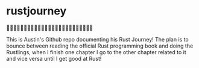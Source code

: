 # rustjourney
🦀🦀🦀🦀🦀🦀🦀🦀🦀🦀🦀🦀🦀🦀🦀🦀🦀🦀🦀🦀🦀🦀🦀🦀🦀

This is Austin's Github repo documenting his Rust Journey! 
The plan is to bounce between reading the official Rust
programming book and doing the Rustlings, when I finish
one chapter I go to the other chapter related to it 
and vice versa until I get good at Rust!
